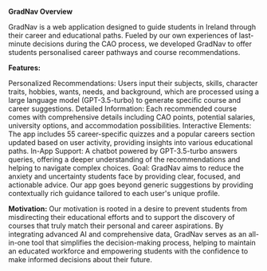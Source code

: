 **GradNav Overview**

GradNav is a web application designed to guide students in Ireland through their career and educational paths. Fueled by our own experiences of last-minute decisions during the CAO process, we developed GradNav to offer students personalised career pathways and course recommendations.

**Features:**

Personalized Recommendations: Users input their subjects, skills, character traits, hobbies, wants, needs, and background, which are processed using a large language model (GPT-3.5-turbo) to generate specific course and career suggestions.
Detailed Information: Each recommended course comes with comprehensive details including CAO points, potential salaries, university options, and accommodation possibilities.
Interactive Elements: The app includes 55 career-specific quizzes and a popular careers section updated based on user activity, providing insights into various educational paths.
In-App Support: A chatbot powered by GPT-3.5-turbo answers queries, offering a deeper understanding of the recommendations and helping to navigate complex choices.
Goal:
GradNav aims to reduce the anxiety and uncertainty students face by providing clear, focused, and actionable advice. Our app goes beyond generic suggestions by providing contextually rich guidance tailored to each user's unique profile.

**Motivation:**
Our motivation is rooted in a desire to prevent students from misdirecting their educational efforts and to support the discovery of courses that truly match their personal and career aspirations. By integrating advanced AI and comprehensive data, GradNav serves as an all-in-one tool that simplifies the decision-making process, helping to maintain an educated workforce and empowering students with the confidence to make informed decisions about their future.
